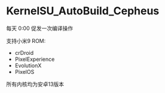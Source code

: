 # KernelSU_AutoBuild_Cepheus

每天 0:00 促发一次编译操作

支持小米9 ROM:
- crDroid 
- PixelExperience  
- EvolutionX 
- PixelOS

所有内核均为安卓13版本
